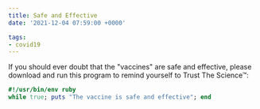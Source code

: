```yaml
---
title: Safe and Effective
date: '2021-12-04 07:59:00 +0000'

tags:
- covid19
---
```


If you should ever doubt that the "vaccines" are safe and effective,
please download and run this program to remind yourself to
Trust The Science™:

```ruby
#!/usr/bin/env ruby
while true; puts "The vaccine is safe and effective"; end
```

